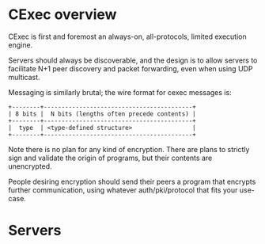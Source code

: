 
# CExec overview

CExec is first and foremost an always-on, all-protocols, limited execution engine.

Servers should always be discoverable, and the design is to allow servers to facilitate
N+1 peer discovery and packet forwarding, even when using UDP multicast.

Messaging is similarly brutal; the wire format for cexec messages is:

```
+--------+------------------------------------------+
| 8 bits |  N bits (lengths often precede contents) |
+--------+------------------------------------------+
|  type  | <type-defined structure>                 |
+--------+------------------------------------------+
```

Note there is no plan for any kind of encryption. There are plans to strictly
sign and validate the origin of programs, but their contents are unencrypted.

People desiring encryption should send their peers a program that encrypts further communication,
using whatever auth/pki/protocol that fits your use-case.

# Servers






